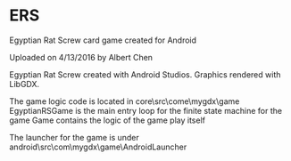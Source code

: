 # ERS
Egyptian Rat Screw card game created for Android

Uploaded on 4/13/2016 by Albert Chen

Egyptian Rat Screw created with Android Studios. Graphics rendered with LibGDX.

The game logic code is located in core\src\come\mygdx\game
EgyptianRSGame is the main entry loop for the finite state machine for the game
Game contains the logic of the game play itself

The launcher for the game is under android\src\com\mygdx\game\AndroidLauncher
